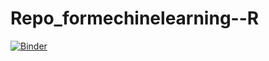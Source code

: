 # Repo_formechinelearning--R
[![Binder](https://mybinder.org/badge_logo.svg)](https://mybinder.org/v2/gh/AnuRuwan/Repo_formechinelearning--R/HEAD)
